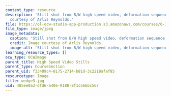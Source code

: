 ```yaml
---
content_type: resource
description: 'Still shot from B/W high speed video, deformation sequence #3. Image
  courtesy of Arlis Reynolds.'
file: https://ol-ocw-studio-app-production.s3.amazonaws.com/courses/6-163-strobe-project-laboratory-fall-2005/485ee0a3dfd6a40e91888f1c566bc567_wedge3.jpg
file_type: image/jpeg
image_metadata:
  caption: 'Still shot from B/W high speed video, deformation sequence #3.'
  credit: Image courtesy of Arlis Reynolds.
  image-alt: 'Still shot from B/W high speed video, deformation sequence #3.'
learning_resource_types: []
ocw_type: OCWImage
parent_title: High Speed Video Stills
parent_type: CourseSection
parent_uid: f33409c4-8175-2714-b81d-3c2218afaf85
resourcetype: Image
title: wedge3.jpg
uid: 485ee0a3-dfd6-a40e-9188-8f1c566bc567
---
```

